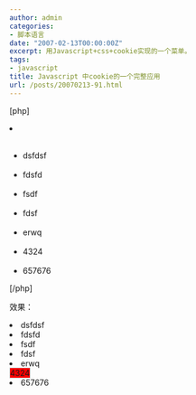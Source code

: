 ```yaml
---
author: admin
categories:
- 脚本语言
date: "2007-02-13T00:00:00Z"
excerpt: 用Javascript+css+cookie实现的一个菜单。
tags:
- javascript
title: Javascript 中cookie的一个完整应用
url: /posts/20070213-91.html
---
```

[php]  
<li class="menu" id="menu7" onclick="menu_click(this)" name="menu">
  &nbsp;
</li>



<div id="i">
</div>

<style>  
.menu_cur {background-color: red;display:inline; border:#ccc solid 1px;width:100px;text-align:center;cursor:pointer;}  
.menu&nbsp;&nbsp; {background-color: white;display:inline; border:#ccc solid 1px;width:100px;text-align:center;cursor:pointer;}  
</style>  
<ul>  
&nbsp;<li class=&#8217;menu&#8217; name=&#8217;menu&#8217; id=&#8217;menu1&#8242; onclick=&#8217;menu_click(this)&#8217;>dsfdsf</li>  
&nbsp;<li class=&#8217;menu&#8217; name=&#8217;menu&#8217; id=&#8217;menu2&#8242; onclick=&#8217;menu_click(this)&#8217;>fdsfd</li>  
&nbsp;<li class=&#8217;menu&#8217; name=&#8217;menu&#8217; id=&#8217;menu3&#8242; onclick=&#8217;menu_click(this)&#8217;>fsdf</li>  
&nbsp;<li class=&#8217;menu&#8217; name=&#8217;menu&#8217; id=&#8217;menu4&#8242; onclick=&#8217;menu_click(this)&#8217;>fdsf</li>  
&nbsp;<li class=&#8217;menu&#8217; name=&#8217;menu&#8217; id=&#8217;menu5&#8242; onclick=&#8217;menu_click(this)&#8217;>erwq</li>  
&nbsp;<li class=&#8217;menu\_cur&#8217; name=&#8217;menu&#8217; id=&#8217;menu6&#8242; onclick=&#8217;menu\_click(this)&#8217;>4324</li>  
&nbsp;<li class=&#8217;menu&#8217; name=&#8217;menu&#8217; id=&#8217;menu7&#8242; onclick=&#8217;menu_click(this)&#8217;>657676</li>  
</ul>  
<script type="text/javascript">  
<!&#8211;  
function $(id) {return document.getElementById(id);}  
function menu_click(obj) {  
&nbsp;var lis=document.getElementsByTagName(&#8216;li&#8217;);  
&nbsp;var i =0;  
&nbsp;for(i=0;i<lis.length;i++) {  
&nbsp;&nbsp;if(lis[i].name==&#8217;menu&#8217;)lis[i].className = &#8216;menu';  
&nbsp;}  
&nbsp;obj.className = &#8216;menu_cur';  
&nbsp;setCookie(&#8216;menu_cur&#8217;,obj.id);  
&nbsp;cur = getCookie(&#8216;menu_cur&#8217;);  
&nbsp;$(&#8216;i&#8217;).innerHTML = &#8216;cookie: &#8216;+cur;  
}  
function init() {  
&nbsp;cur = getCookie(&#8216;menu_cur&#8217;);  
&nbsp;$(&#8216;i&#8217;).innerHTML = &#8216;cookie: &#8216;+cur;  
&nbsp;n = document.getElementById(cur);  
&nbsp;if(n != null) {  
&nbsp;&nbsp;menu_click(n);  
&nbsp;}  
}  
/\*\\*\* cookie \*\**/  
function setCookie(name, value) {  
&nbsp; document.cookie = name + "=" + escape(value);  
}

function getCookie(Name) {  
&nbsp;var search = Name + "="  
&nbsp;if(document.cookie.length > 0) {  
&nbsp;&nbsp; offset = document.cookie.indexOf(search)  
&nbsp;&nbsp; if(offset != -1) {  
&nbsp;&nbsp;&nbsp;&nbsp; offset += search.length  
&nbsp;&nbsp;&nbsp;&nbsp; end = document.cookie.indexOf(";", offset)  
&nbsp;&nbsp;&nbsp;&nbsp; if(end == -1) end = document.cookie.length  
&nbsp;&nbsp;&nbsp;&nbsp; return unescape(document.cookie.substring(offset, end))  
&nbsp;&nbsp; }  
&nbsp;&nbsp; else return ""  
&nbsp;}  
}  
/\***\***\***\*****/  
//&#8211;>  
</script>  
<body onload=&#8217;init()&#8217;>  
<div id=&#8217;i&#8217;></div>

[/php] 

效果：  


<li class="menu" id="menu1" onclick="menu_click(this)" name="menu">
  dsfdsf
</li>
<li class="menu" id="menu2" onclick="menu_click(this)" name="menu">
  fdsfd
</li>
<li class="menu" id="menu3" onclick="menu_click(this)" name="menu">
  fsdf
</li>
<li class="menu" id="menu4" onclick="menu_click(this)" name="menu">
  fdsf
</li>
<li class="menu" id="menu5" onclick="menu_click(this)" name="menu">
  erwq
</li>
<li class="menu_cur" id="menu6" onclick="menu_click(this)" name="menu">
  4324
</li>
<li class="menu" id="menu7" onclick="menu_click(this)" name="menu">
  657676
</li>



<div id="i">
</div>